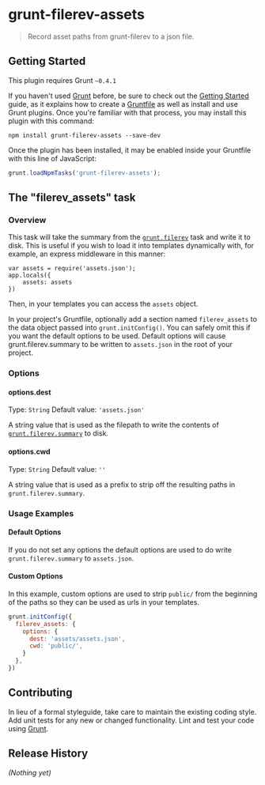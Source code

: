 # grunt-filerev-assets

> Record asset paths from grunt-filerev to a json file.

## Getting Started
This plugin requires Grunt `~0.4.1`

If you haven't used [Grunt](http://gruntjs.com/) before, be sure to check out the [Getting Started](http://gruntjs.com/getting-started) guide, as it explains how to create a [Gruntfile](http://gruntjs.com/sample-gruntfile) as well as install and use Grunt plugins. Once you're familiar with that process, you may install this plugin with this command:

```shell
npm install grunt-filerev-assets --save-dev
```

Once the plugin has been installed, it may be enabled inside your Gruntfile with this line of JavaScript:

```js
grunt.loadNpmTasks('grunt-filerev-assets');
```

## The "filerev_assets" task

### Overview
This task will take the summary from the [`grunt.filerev`](https://github.com/yeoman/grunt-filerev) task and write it to disk. This is useful if you wish to load it into templates dynamically with, for example, an express middleware in this manner:

```node
var assets = require('assets.json');
app.locals({
	assets: assets
})
```

Then, in your templates you can access the `assets` object.

In your project's Gruntfile, optionally add a section named `filerev_assets` to the data object passed into `grunt.initConfig()`. You can safely omit this if you want the default options to be used. Default options will cause grunt.filerev.summary to be written to `assets.json` in the root of your project.

### Options

#### options.dest
Type: `String`
Default value: `'assets.json'`

A string value that is used as the filepath to write the contents of [`grunt.filerev.summary`](https://github.com/yeoman/grunt-filerev#summary) to disk.

#### options.cwd
Type: `String`
Default value: `''`

A string value that is used as a prefix to strip off the resulting paths in `grunt.filerev.summary`.

### Usage Examples

#### Default Options
If you do not set any options the default options are used to do write `grunt.filerev.summary` to `assets.json`.

#### Custom Options
In this example, custom options are used to strip `public/` from the beginning of the paths so they can be used as urls in your templates.

```js
grunt.initConfig({
  filerev_assets: {
    options: {
      dest: 'assets/assets.json',
      cwd: 'public/',
    }
  },
})
```

## Contributing
In lieu of a formal styleguide, take care to maintain the existing coding style. Add unit tests for any new or changed functionality. Lint and test your code using [Grunt](http://gruntjs.com/).

## Release History
_(Nothing yet)_
